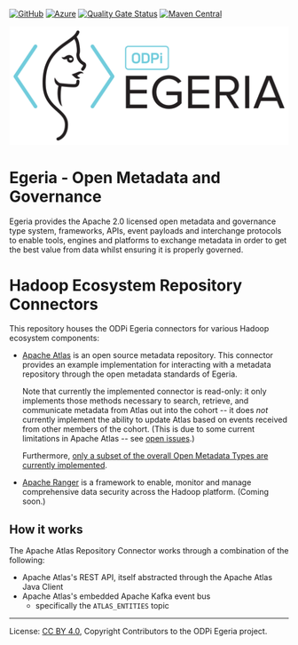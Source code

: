 <!-- SPDX-License-Identifier: CC-BY-4.0 -->
<!-- Copyright Contributors to the ODPi Egeria project. -->

[![GitHub](https://img.shields.io/github/license/odpi/egeria-connector-hadoop-ecosystem)](LICENSE) [![Azure](https://dev.azure.com/odpi/egeria/_apis/build/status/odpi.egeria-connector-hadoop-ecosystem)](https://dev.azure.com/odpi/Egeria/_build) [![Quality Gate Status](https://sonarcloud.io/api/project_badges/measure?project=egeria-connector-hadoop-ecosystem&metric=alert_status)](https://sonarcloud.io/dashboard?id=egeria-connector-hadoop-ecosystem) [![Maven Central](https://img.shields.io/maven-central/v/org.odpi.egeria/egeria-connector-hadoop-ecosystem)](https://mvnrepository.com/artifact/org.odpi.egeria/egeria-connector-hadoop-ecosystem)

![Egeria Logo](assets/img/ODPi_Egeria_Logo_color.png)

# Egeria - Open Metadata and Governance

Egeria provides the Apache 2.0 licensed open metadata and governance type system, frameworks, APIs, event payloads and interchange protocols to enable tools, engines and platforms to exchange metadata in order to get the best value from data whilst ensuring it is properly governed.

# Hadoop Ecosystem Repository Connectors

This repository houses the ODPi Egeria connectors for various Hadoop ecosystem components:

- [Apache Atlas](https://atlas.apache.org) is an open source metadata repository. This connector provides an example
    implementation for interacting with a metadata repository through the open metadata standards of Egeria.

    Note that currently the implemented connector is read-only: it only implements those methods necessary to search, retrieve,
    and communicate metadata from Atlas out into the cohort -- it does *not* currently implement the ability to update Atlas
    based on events received from other members of the cohort. (This is due to some current limitations in Apache Atlas --
    see [open issues](https://github.com/odpi/egeria-connector-apache-atlas/issues?q=is%3Aissue+is%3Aopen+label%3Aexternal).)

    Furthermore, [only a subset of the overall Open Metadata Types are currently implemented](docs/mappings/README.md).

- [Apache Ranger](https://ranger.apache.org) is a framework to enable, monitor and manage comprehensive data security
    across the Hadoop platform.  (Coming soon.)

## How it works

The Apache Atlas Repository Connector works through a combination of the following:

- Apache Atlas's REST API, itself abstracted through the Apache Atlas Java Client
- Apache Atlas's embedded Apache Kafka event bus
    - specifically the `ATLAS_ENTITIES` topic




----
License: [CC BY 4.0](https://creativecommons.org/licenses/by/4.0/),
Copyright Contributors to the ODPi Egeria project.
